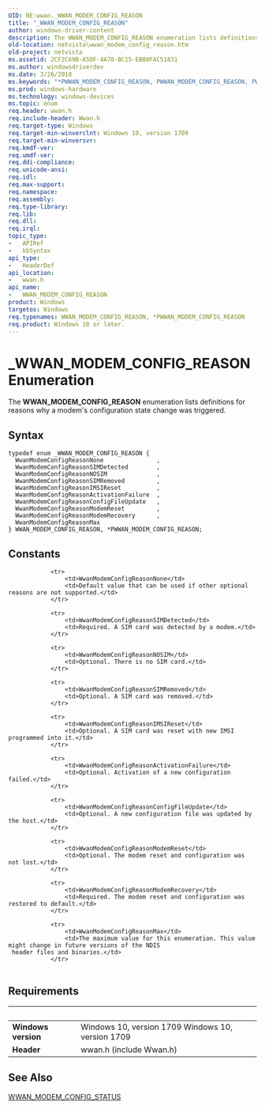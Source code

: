 ```yaml
---
UID: NE:wwan._WWAN_MODEM_CONFIG_REASON
title: "_WWAN_MODEM_CONFIG_REASON"
author: windows-driver-content
description: The WWAN_MODEM_CONFIG_REASON enumeration lists definitions for reasons why a modem's configuration state change was triggered.
old-location: netvista\wwan_modem_config_reason.htm
old-project: netvista
ms.assetid: 2CF2C69B-A5DF-4A78-BC15-EB80FAC51831
ms.author: windowsdriverdev
ms.date: 3/26/2018
ms.keywords: "*PWWAN_MODEM_CONFIG_REASON, PWWAN_MODEM_CONFIG_REASON, PWWAN_MODEM_CONFIG_REASON enumeration pointer [Network Drivers Starting with Windows Vista], WWAN_MODEM_CONFIG_REASON, WWAN_MODEM_CONFIG_REASON enumeration [Network Drivers Starting with Windows Vista], WwanModemConfigReasonActivationFailure, WwanModemConfigReasonConfigFileUpdate, WwanModemConfigReasonIMSIReset, WwanModemConfigReasonMax, WwanModemConfigReasonModemRecovery, WwanModemConfigReasonModemReset, WwanModemConfigReasonNOSIM, WwanModemConfigReasonNone, WwanModemConfigReasonSIMDetected, WwanModemConfigReasonSIMRemoved, _WWAN_MODEM_CONFIG_REASON, netvista.wwan_modem_config_reason, wwan/PWWAN_MODEM_CONFIG_REASON, wwan/WWAN_MODEM_CONFIG_REASON, wwan/WwanModemConfigReasonActivationFailure, wwan/WwanModemConfigReasonConfigFileUpdate, wwan/WwanModemConfigReasonIMSIReset, wwan/WwanModemConfigReasonMax, wwan/WwanModemConfigReasonModemRecovery, wwan/WwanModemConfigReasonModemReset, wwan/WwanModemConfigReasonNOSIM, wwan/WwanModemConfigReasonNone, wwan/WwanModemConfigReasonSIMDetected, wwan/WwanModemConfigReasonSIMRemoved"
ms.prod: windows-hardware
ms.technology: windows-devices
ms.topic: enum
req.header: wwan.h
req.include-header: Wwan.h
req.target-type: Windows
req.target-min-winverclnt: Windows 10, version 1709
req.target-min-winversvr: 
req.kmdf-ver: 
req.umdf-ver: 
req.ddi-compliance: 
req.unicode-ansi: 
req.idl: 
req.max-support: 
req.namespace: 
req.assembly: 
req.type-library: 
req.lib: 
req.dll: 
req.irql: 
topic_type:
-	APIRef
-	kbSyntax
api_type:
-	HeaderDef
api_location:
-	wwan.h
api_name:
-	WWAN_MODEM_CONFIG_REASON
product: Windows
targetos: Windows
req.typenames: WWAN_MODEM_CONFIG_REASON, *PWWAN_MODEM_CONFIG_REASON
req.product: Windows 10 or later.
---
```


# _WWAN_MODEM_CONFIG_REASON Enumeration
The <b>WWAN_MODEM_CONFIG_REASON</b> enumeration lists definitions for reasons why a modem's configuration state change was triggered.

## Syntax
```
typedef enum _WWAN_MODEM_CONFIG_REASON {
  WwanModemConfigReasonNone               ,
  WwanModemConfigReasonSIMDetected        ,
  WwanModemConfigReasonNOSIM              ,
  WwanModemConfigReasonSIMRemoved         ,
  WwanModemConfigReasonIMSIReset          ,
  WwanModemConfigReasonActivationFailure  ,
  WwanModemConfigReasonConfigFileUpdate   ,
  WwanModemConfigReasonModemReset         ,
  WwanModemConfigReasonModemRecovery      ,
  WwanModemConfigReasonMax
} WWAN_MODEM_CONFIG_REASON, *PWWAN_MODEM_CONFIG_REASON;
```

## Constants

<table>
            
                <tr>
                    <td>WwanModemConfigReasonNone</td>
                    <td>Default value that can be used if other optional reasons are not supported.</td>
                </tr>
            
                <tr>
                    <td>WwanModemConfigReasonSIMDetected</td>
                    <td>Required. A SIM card was detected by a modem.</td>
                </tr>
            
                <tr>
                    <td>WwanModemConfigReasonNOSIM</td>
                    <td>Optional. There is no SIM card.</td>
                </tr>
            
                <tr>
                    <td>WwanModemConfigReasonSIMRemoved</td>
                    <td>Optional. A SIM card was removed.</td>
                </tr>
            
                <tr>
                    <td>WwanModemConfigReasonIMSIReset</td>
                    <td>Optional. A SIM card was reset with new IMSI programmed into it.</td>
                </tr>
            
                <tr>
                    <td>WwanModemConfigReasonActivationFailure</td>
                    <td>Optional. Activation of a new configuration failed.</td>
                </tr>
            
                <tr>
                    <td>WwanModemConfigReasonConfigFileUpdate</td>
                    <td>Optional. A new configuration file was updated by the host.</td>
                </tr>
            
                <tr>
                    <td>WwanModemConfigReasonModemReset</td>
                    <td>Optional. The modem reset and configuration was not lost.</td>
                </tr>
            
                <tr>
                    <td>WwanModemConfigReasonModemRecovery</td>
                    <td>Required. The modem reset and configuration was restored to default.</td>
                </tr>
            
                <tr>
                    <td>WwanModemConfigReasonMax</td>
                    <td>The maximum value for this enumeration. This value might change in future versions of the NDIS
     header files and binaries.</td>
                </tr>
</table>


## Requirements
| &nbsp; | &nbsp; |
| ---- |:---- |
| **Windows version** | Windows 10, version 1709 Windows 10, version 1709 |
| **Header** | wwan.h (include Wwan.h) |

## See Also

<a href="https://msdn.microsoft.com/3A13CFBC-DBB4-4BB1-ABA4-AB145AED07AA">WWAN_MODEM_CONFIG_STATUS</a>